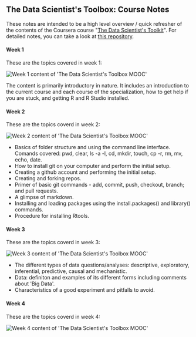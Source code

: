 
## The Data Scientist's Toolbox: Course Notes

These notes are intended to be a high level overview / quick refresher of the contents of the Coursera course "[The Data Scientist's Toolkit](https://www.coursera.org/learn/data-scientists-tools/)".
For detailed notes, you can take a look at [this repository](https://github.com/DataScienceSpecialization).

#### Week 1

These are the topics covered in week 1:

![Week 1 content of 'The Data Scientist's Toolbox MOOC']()

The content is primarily introductory in nature. 
It includes an introduction to the current course and each course of the specialization, 
how to get help if you are stuck, and getting R and R Studio installed.

#### Week 2

These are the topics coverd in week 2:

![Week 2 content of 'The Data Scientist's Toolbox MOOC']()

* Basics of folder structure and using the command line interface.
Comands covered: pwd, clear, ls -a -l, cd, mkdir, touch, cp -r, rm, mv, echo, date.
* How to install git on your computer and perform the initial setup.
* Creating a github account and performing the initial setup.
* Creating and forking repos.
* Primer of basic git commands - add, commit, push, checkout, branch; and pull requests.
* A glimpse of markdown.
* Installing and loading packages using the install.packages() and library() commands.
* Procedure for installing Rtools.

#### Week 3

These are the topics coverd in week 3:

![Week 3 content of 'The Data Scientist's Toolbox MOOC']()

* The different types of data questions/analyses: descriptive, exploratory, inferential, predictive, causal and mechanistic.
* Data: definiton and examples of its different forms including comments about 'Big Data'.
* Characteristics of a good experiment and pitfalls to avoid.

#### Week 4

These are the topics coverd in week 4:

![Week 4 content of 'The Data Scientist's Toolbox MOOC']()
